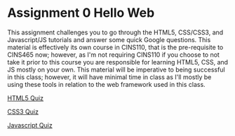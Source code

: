 # Assignment 0 Hello Web

This assignment challenges you to go through the HTML5, CSS/CSS3, and Javascript/JS tutorials and answer some quick Google questions. This material is effectively its own course in CINS110, that is the pre-requisite to CINS465 now; however, as I'm not requiring CINS110 if you choose to not take it prior to this course you are responsible for learning HTML5, CSS, and JS mostly on your own. This material will be imperative to being successful in this class; however, it will have minimal time in class as I'll mostly be using these tools in relation to the web framework used in this class.

[HTML5 Quiz](https://goo.gl/forms/eLNfEKXsG7fFKieW2 "HTML5 Quiz")

[CSS3 Quiz](https://goo.gl/forms/SfREZfiv9iJYJUND2 "CSS3 Quiz")

[Javascript Quiz](https://goo.gl/forms/jzwokx1mULxYF3Rv2 "JS Quiz")
